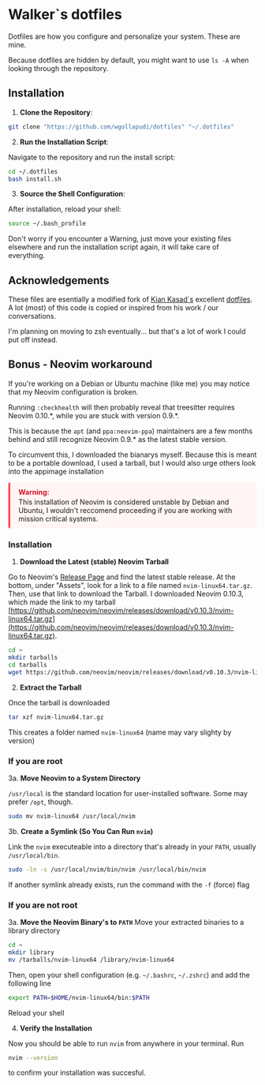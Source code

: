 # Walker`s dotfiles

Dotfiles are how you configure and personalize your system. These are mine.

Because dotfiles are hidden by default, you might want to use `ls -A` when looking through the repository.

## Installation
1. **Clone the Repository**:
```bash
git clone "https://github.com/wgollapudi/dotfiles" "~/.dotfiles"
```

2. **Run the Installation Script**:

Navigate to the repository and run the install script:
```bash
cd ~/.dotfiles
bash install.sh
```

3. **Source the Shell Configuration**:

After installation, reload your shell:
```bash
source ~/.bash_profile
```
Don't worry if you encounter a Warning, just move your existing files elsewhere and run the installation script again, it will take care of everything.

## Acknowledgements
These files are esentially a modified fork of [Kian Kasad`s](https://github.com/kdkasad) excellent [dotfiles](https://github.com/kdkasad/dotfiles). A lot (most) of this code is copied or inspired from his work / our conversations.

I'm planning on moving to zsh eventually... but that's a lot of work I could put off instead.

## Bonus - Neovim workaround
If you're working on a Debian or Ubuntu machine (like me) you may notice that my Neovim configuration is broken.

Running `:checkhealth` will then probably reveal that treesitter requires Neovim 0.10.\*, while you are stuck with version 0.9.\*.

This is because the `apt` (and `ppa:neovim-ppa`) maintainers are a few months behind and still recognize Neovim 0.9.\* as the latest stable version.

To circumvent this, I downloaded the bianarys myself. Because this is meant to be a portable download, I used a tarball, but I would also urge others look into the appimage installation 

<div style="
  border-left: 4px solid #ff4d4f;
  padding: 0.8em 1.2em;
  background-color: #fff5f5;
  border-radius: 4px;
  margin: 1em 0;
">
  <strong style="color: #cf1322;">Warning:</strong>
  <p style="margin: 0.2em 0 0;">
    This installation of Neovim is considered unstable by Debian and Ubuntu, I wouldn't reccomend proceeding if you are working with mission critical systems.
  </p>
</div>

### Installation

1. **Download the Latest (stable) Neovim Tarball**

Go to Neovim's [Release Page](https://github.com/neovim/neovim/releases) and find the latest stable release. At the bottom, under "Assets", look for a link to a file named `nvim-linux64.tar.gz`. Then, use that link to download the Tarball. I downloaded Neovim 0.10.3, which made the link to my tarball [https://github.com/neovim/neovim/releases/download/v0.10.3/nvim-linux64.tar.gz](https://github.com/neovim/neovim/releases/download/v0.10.3/nvim-linux64.tar.gz).
```bash
cd ~
mkdir tarballs
cd tarballs
wget https://github.com/neovim/neovim/releases/download/v0.10.3/nvim-linux64.tar.gz
```

2. **Extract the Tarball**

Once the tarball is downloaded
```bash
tar xzf nvim-linux64.tar.gz
```
This creates a folder named `nvim-linux64` (name may vary slighty by version)

### If you are root
3a. **Move Neovim to a System Directory**

`/usr/local` is the standard location for user-installed software. Some may prefer `/opt`, though.
```bash
sudo mv nvim-linux64 /usr/local/nvim
```

3b. **Create a Symlink (So You Can Run `nvim`)**

Link the `nvim` executeable into a directory that's already in your `PATH`, usually `/usr/local/bin`.
```bash
sudo -ln -s /usr/local/nvim/bin/nvim /usr/local/bin/nvim
```
If another symlink already exists, run the command with the `-f` (force) flag

### If you are not root

3a. **Move the Neovim Binary's to `PATH`**
Move your extracted binaries to a library directory
```bash
cd ~
mkdir library
mv /tarballs/nvim-linux64 /library/nvim-linux64
```
Then, open your shell configuration (e.g. `~/.bashrc`, `~/.zshrc`) and add the following line
```bash
export PATH=$HOME/nvim-linux64/bin:$PATH
```
Reload your shell

4. **Verify the Installation**

Now you should be able to run `nvim` from anywhere in your terminal.
Run
```bash
nvim --version
```
to confirm your installation was succesful.
